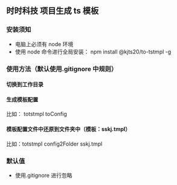 ## 时时科技 项目生成 ts 模板

### 安装须知

-   电脑上必须有 node 环境
-   使用 node 命令进行全局安装： npm install @kjts20/to-tstmpl -g

### 使用方法（默认使用.gitignore 中规则）

#### 切换到工作目录

#### 生成模板配置

比如： totstmpl toConfig

#### 模板配置文件中还原到文件夹中（模板：sskj.tmpl）

比如：totstmpl config2Folder sskj.tmpl

### 默认值

-   使用.gitignore 进行忽略
